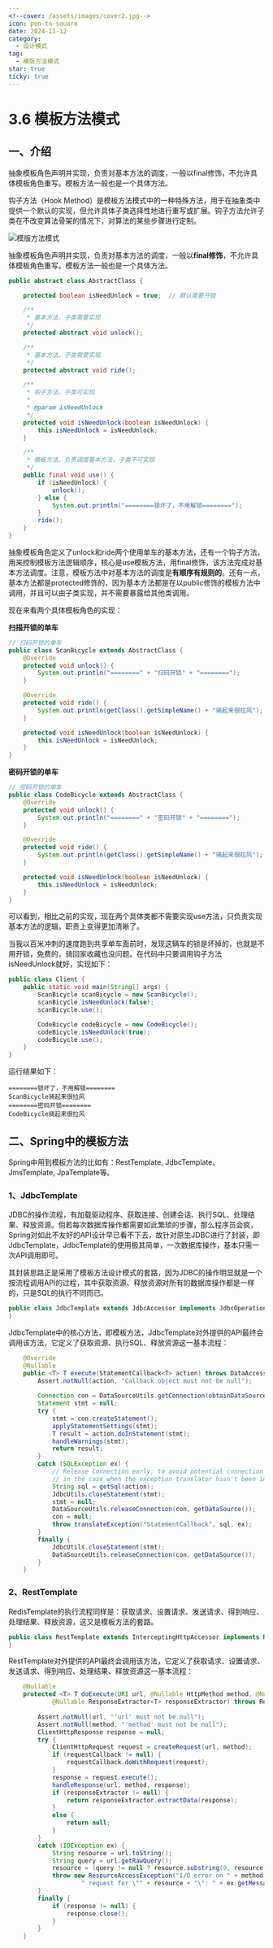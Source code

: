 ```yaml
---
<!--cover: /assets/images/cover2.jpg-->
icon: pen-to-square
date: 2024-11-12
category:
  - 设计模式
tag:
  - 模版方法模式
star: true
ticky: true
---
```

# 3.6 模板方法模式

## 一、介绍

抽象模板角色声明并实现，负责对基本方法的调度，一般以final修饰，不允许具体模板角色重写。模板方法一般也是一个具体方法。

钩子方法（Hook Method）是模板方法模式中的一种特殊方法，用于在抽象类中提供一个默认的实现，但允许具体子类选择性地进行重写或扩展。钩子方法允许子类在不改变算法骨架的情况下，对算法的某些步骤进行定制。

![模版方法模式](pic/a5.png)

抽象模板角色声明并实现，负责对基本方法的调度，一般以**final修饰**，不允许具体模板角色重写。模板方法一般也是一个具体方法。

```java
public abstract class AbstractClass {

    protected boolean isNeedUnlock = true;  // 默认需要开锁

    /**
     * 基本方法，子类需要实现
     */
    protected abstract void unlock();

    /**
     * 基本方法，子类需要实现
     */
    protected abstract void ride();

    /**
     * 钩子方法，子类可实现
     *
     * @param isNeedUnlock
     */
    protected void isNeedUnlock(boolean isNeedUnlock) {
        this.isNeedUnlock = isNeedUnlock;
    }

    /**
     * 模板方法，负责调度基本方法，子类不可实现
     */
    public final void use() {
        if (isNeedUnlock) {
            unlock();
        } else {
            System.out.println("========锁坏了，不用解锁========");
        }
        ride();
    }
}
```

抽象模板角色定义了unlock和ride两个使用单车的基本方法，还有一个钩子方法，用来控制模板方法逻辑顺序，核心是use模板方法，用final修饰，该方法完成对基本方法调度。注意，模板方法中对基本方法的调度是**有顺序有规则的**。还有一点，基本方法都是protected修饰的，因为基本方法都是在以public修饰的模板方法中调用，并且可以由子类实现，并不需要暴露给其他类调用。

现在来看两个具体模板角色的实现：

**扫描开锁的单车**

```java
// 扫码开锁的单车
public class ScanBicycle extends AbstractClass {
    @Override
    protected void unlock() {
        System.out.println("========" + "扫码开锁" + "========");
    }

    @Override
    protected void ride() {
        System.out.println(getClass().getSimpleName() + "骑起来很拉风");
    }

    protected void isNeedUnlock(boolean isNeedUnlock) {
        this.isNeedUnlock = isNeedUnlock;
    }
}
```

**密码开锁的单车**

```java
// 密码开锁的单车
public class CodeBicycle extends AbstractClass {
    @Override
    protected void unlock() {
        System.out.println("========" + "密码开锁" + "========");
    }

    @Override
    protected void ride() {
        System.out.println(getClass().getSimpleName() + "骑起来很拉风");
    }

    protected void isNeedUnlock(boolean isNeedUnlock) {
        this.isNeedUnlock = isNeedUnlock;
    }
}
```

可以看到，相比之前的实现，现在两个具体类都不需要实现use方法，只负责实现基本方法的逻辑，职责上变得更加清晰了。

当我以百米冲刺的速度跑到共享单车面前时，发现这辆车的锁是坏掉的，也就是不用开锁，免费的，骑回家收藏也没问题。在代码中只要调用钩子方法isNeedUnlock就好，实现如下：

```java
public class Client {
    public static void main(String[] args) {
        ScanBicycle scanBicycle = new ScanBicycle();
        scanBicycle.isNeedUnlock(false);
        scanBicycle.use();

        CodeBicycle codeBicycle = new CodeBicycle();
		codeBicycle.isNeedUnlock(true);
        codeBicycle.use();
    }
}
```

运行结果如下：

```
========锁坏了，不用解锁========
ScanBicycle骑起来很拉风
========密码开锁========
CodeBicycle骑起来很拉风
```

## 二、Spring中的模板方法

Spring中用到模板方法的比如有：RestTemplate, JdbcTemplate、JmsTemplate, JpaTemplate等。

### 1、JdbcTemplate

JDBC的操作流程，有加载驱动程序、获取连接、创建会话、执行SQL、处理结果、释放资源。倘若每次数据库操作都需要如此繁琐的步骤，那么程序员会疯，Spring对如此不友好的API设计早已看不下去，故针对原生JDBC进行了封装，即JdbcTemplate，JdbcTemplate的使用极其简单，一次数据库操作，基本只需一次API调用即可。

其封装思路正是采用了模板方法设计模式的套路，因为JDBC的操作明显就是一个按流程调用API的过程，其中获取资源、释放资源对所有的数据库操作都是一样的，只是SQL的执行不同而已。

```java
public class JdbcTemplate extends JdbcAccessor implements JdbcOperations {
}
```

JdbcTemplate中的核心方法，即模板方法，JdbcTemplate对外提供的API最终会调用该方法，它定义了获取资源、执行SQL、释放资源这一基本流程：

```java
    @Override
	@Nullable
	public <T> T execute(StatementCallback<T> action) throws DataAccessException {
		Assert.notNull(action, "Callback object must not be null");
 
		Connection con = DataSourceUtils.getConnection(obtainDataSource());
		Statement stmt = null;
		try {
			stmt = con.createStatement();
			applyStatementSettings(stmt);
			T result = action.doInStatement(stmt);
			handleWarnings(stmt);
			return result;
		}
		catch (SQLException ex) {
			// Release Connection early, to avoid potential connection pool deadlock
			// in the case when the exception translator hasn't been initialized yet.
			String sql = getSql(action);
			JdbcUtils.closeStatement(stmt);
			stmt = null;
			DataSourceUtils.releaseConnection(con, getDataSource());
			con = null;
			throw translateException("StatementCallback", sql, ex);
		}
		finally {
			JdbcUtils.closeStatement(stmt);
			DataSourceUtils.releaseConnection(con, getDataSource());
		}
	}
```

### 2、RestTemplate

RedisTemplate的执行流程同样是：获取请求、设置请求、发送请求、得到响应、处理结果、释放资源，这又是模板方法的套路。

```java
public class RestTemplate extends InterceptingHttpAccessor implements RestOperations {
}
```

RestTemplate对外提供的API最终会调用该方法，它定义了获取请求、设置请求、发送请求、得到响应、处理结果、释放资源这一基本流程：

```java
    @Nullable
	protected <T> T doExecute(URI url, @Nullable HttpMethod method, @Nullable RequestCallback requestCallback,
			@Nullable ResponseExtractor<T> responseExtractor) throws RestClientException {
 
		Assert.notNull(url, "'url' must not be null");
		Assert.notNull(method, "'method' must not be null");
		ClientHttpResponse response = null;
		try {
			ClientHttpRequest request = createRequest(url, method);
			if (requestCallback != null) {
				requestCallback.doWithRequest(request);
			}
			response = request.execute();
			handleResponse(url, method, response);
			if (responseExtractor != null) {
				return responseExtractor.extractData(response);
			}
			else {
				return null;
			}
		}
		catch (IOException ex) {
			String resource = url.toString();
			String query = url.getRawQuery();
			resource = (query != null ? resource.substring(0, resource.indexOf('?')) : resource);
			throw new ResourceAccessException("I/O error on " + method.name() +
					" request for \"" + resource + "\": " + ex.getMessage(), ex);
		}
		finally {
			if (response != null) {
				response.close();
			}
		}
	}
```













